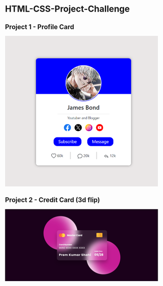 # HTML-CSS-Project-Challenge

## Project 1 - Profile Card

![screenshot](./Project1/project-img/profileCard.png)

## Project 2 - Credit Card (3d flip)

[![screenrecording](./Project2/project-view/flippingCard.png)](./Project2/project-view/flippingCard.mp4)